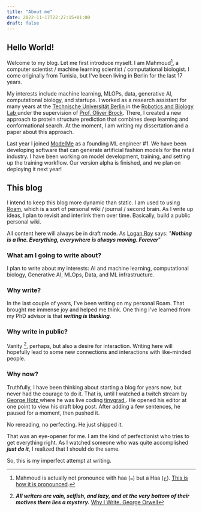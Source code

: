 ```yaml
---
title: "About me"
date: 2022-11-17T22:27:15+01:00
draft: false
---
```


## Hello World!

Welcome to my blog. Let me first introduce myself. I am Mahmoud[^1], a computer scientist / machine learning scientist / computational biologist. I come originally from Tunisia, but I've been living in Berlin for the last 17 years.
 
My interests include machine learning, MLOPs, data, generative AI, computational biology, and startups. I worked as a research assistant for many years at the [Technische Universität Berlin ]( http://www.tu-berlin.de ) in the [Robotics and Biology Lab ]( http://www.robotics.tu-berlin.de ) under the supervision of [Prof. Oliver Brock]( https://www.robotics.tu-berlin.de/menue/team/oliver_brock/). There, I created a new approach to protein structure prediction that combines deep learning and conformational search. At the moment, I am writing my dissertation and a paper about this approach.
 
Last year I joined [ModelMe](https://modelme.tech/) as a founding ML engineer #1. We have been developing software that can generate artificial fashion models for the retail industry. I have been working on model development, training, and setting up the training workflow. Our version alpha is finished, and we plan on deploying it next year!

## This blog
I intend to keep this blog more dynamic than static. I am used to using [Roam](http://www.roamresearch.com), which is a sort of personal wiki / journal / second brain. As I write up ideas, I plan to revisit and interlink them over time. Basically, build a public personal wiki.
 
All content here will always be in draft mode. As [Logan Roy](https://succession.fandom.com/wiki/Logan_Roy) says: "***Nothing is a line. Everything, everywhere is always moving. Forever***"

### What am I going to write about?
 
I plan to write about my interests: AI and machine learning, computational biology, Generative AI, MLOps, Data, and ML infrastructure.
 
### Why write? 
 
In the last couple of years, I've been writing on my personal Roam. That brought me immense joy and helped me think. One thing I've learned from my PhD advisor is that ***writing is thinking***. 
 
### Why write in public?
 
Vanity [^2], perhaps, but also a desire for interaction. Writing here will hopefully lead to some new connections and interactions with like-minded people.

### Why now?
 
Truthfully, I have been thinking about starting a blog for years now, but never had the courage to do it. That is, until I watched a twitch stream by [ George Hotz ]( https://geohot.com/) where he was live coding [ tinygrad ]( https://github.com/geohot/tinygrad ). He opened his editor at one point to view his draft blog post. After adding a few sentences, he paused for a moment, then pushed it.
 
No rereading, no perfecting. He just shipped it.
 
That was an eye-opener for me. I am the kind of perfectionist who tries to get everything right. As I watched someone who was quite accomplished ***just do it***, I realized that I should do the same.
 
So, this is my imperfect attempt at writing.

[^1]: Mahmoud is actually not pronounce with haa (ه) but a Haa (ح). [This is how it is pronounced](https://www.youtube.com/watch?v=YeyVjaWD6-U).

[^2]: ***All writers are vain, selfish, and lazy, and at the very bottom of their motives there lies a mystery.*** [Why I Write. George Orwell](https://web.archive.org/web/20221111184008/https://www.orwellfoundation.com/the-orwell-foundation/orwell/essays-and-other-works/why-i-write/)